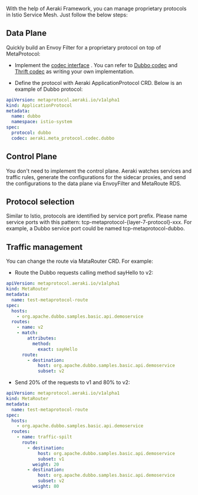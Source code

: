 With the help of Aeraki Framework, you can manage proprietary protocols in Istio Service Mesh. Just follow the 
below steps:

## Data Plane

Quickly build an Envoy Filter for a proprietary protocol on top of MetaProtocol:

* Implement the [codec interface](https://github.com/aeraki-framework/meta-protocol-proxy/blob/ac788327239bd794e745ce18b382da858ddf3355/src/meta_protocol_proxy/codec/codec.h#L118) 
. You can refer to [Dubbo codec](https://github.com/aeraki-framework/meta-protocol-proxy/tree/master/src/application_protocols/dubbo) and 
                    [Thrift codec](https://github.com/aeraki-framework/meta-protocol-proxy/tree/master/src/application_protocols/thrift) as writing your own implementation.

* Define the protocol with Aeraki ApplicationProtocol CRD.
Below is an example of Dubbo protocol:
```yaml
apiVersion: metaprotocol.aeraki.io/v1alpha1
kind: ApplicationProtocol
metadata:
  name: dubbo
  namespace: istio-system
spec:
  protocol: dubbo
  codec: aeraki.meta_protocol.codec.dubbo
```

## Control Plane
You don't need to implement the control plane. Aeraki watches services and traffic rules, generate the
 configurations for the sidecar proxies, and send the configurations to the data plane via EnvoyFilter and MetaRoute
  RDS. 

## Protocol selection

Similar to Istio, protocols are identified by service port prefix. Please name service ports with this pattern: 
tcp-metaprotocol-{layer-7-protocol}-xxx. For example, a Dubbo service port could be named tcp-metaprotocol-dubbo. 

## Traffic management

You can change the route via MataRouter CRD. For example:

* Route the Dubbo requests calling method sayHello to v2:
```yaml
apiVersion: metaprotocol.aeraki.io/v1alpha1
kind: MetaRouter
metadata:
  name: test-metaprotocol-route
spec:
  hosts:
    - org.apache.dubbo.samples.basic.api.demoservice
  routes:
    - name: v2
    - match:
        attributes:
          method:
            exact: sayHello
      route:
        - destination:
            host: org.apache.dubbo.samples.basic.api.demoservice
            subset: v2
```

* Send 20% of the requests to v1 and 80% to v2:
```yaml
apiVersion: metaprotocol.aeraki.io/v1alpha1
kind: MetaRouter
metadata:
  name: test-metaprotocol-route
spec:
  hosts:
    - org.apache.dubbo.samples.basic.api.demoservice
  routes:
    - name: traffic-spilt
      route:
        - destination:
            host: org.apache.dubbo.samples.basic.api.demoservice
            subset: v1
          weight: 20
        - destination:
            host: org.apache.dubbo.samples.basic.api.demoservice
            subset: v2
          weight: 80
```

